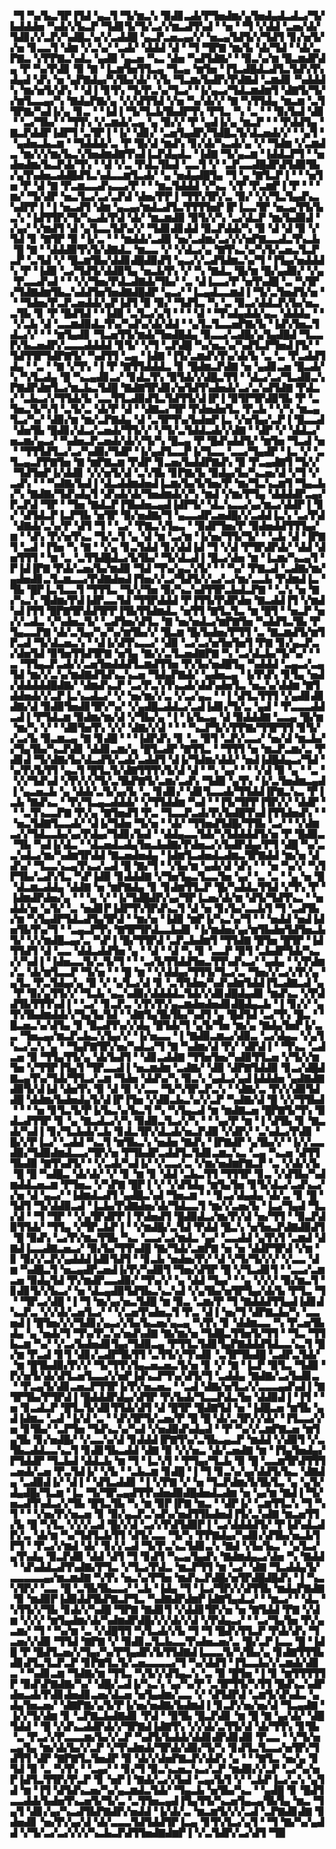 ▝▜▝▚▞▙▃▜▛▐▜▟▝▄▃▜▝▜▞▆▃▚▝▉▟▊▃▟▞▛▜▅▟▆▞▄▜▅▟▄▟▃▟▃▞▜▞▙▟▟▟▅▝▚▟▞▞▙▃▛▝▜▟▊▜▞▜▞▃▞▞▆▃▟▜▚▟▝▝▅▝▝▜▝▞▟▟▝▃▅▞▟▞▜▟▊▞▞▃▛▞▚▟█▃▚▞▞▃▟▟█▝▄▃▛▃▅▃▄▞▞▝▅▃▄▜▟▜▞▞▜▟▜▝▊▞▅▜▞▞▅▝▊▃▃▜▝▟▆▝▞▃▚▞▝▃▟▞▝▟▟▟▝▟▝▝▜▝▜▛▇▝▆▞▙▝▟▞▜▟▝▝▟▞▃▛▇▃▝▞▛▛▇▃▚▟▃▝▄▟▉▝▄▃▅▝▚▃▝▟▅▝▚▟▜▟▇▞▝▝▉▃▚▞▆▝█▃▆▟▛▟▄▝▛▝▚▞▛▟▊▝▉▝▇▝▐▃▆▜▅▜▜▃▄▝▜▃▄▝▆▜▅▝▐▜▃▟█▟▃▟▜▃▜▟▚▜▚▟▄▟▝▟▚▝▅▝▄▛▇▟▄▞▚▜▙▞▟▞▝▞▙▝▜▃▆▞▙▟▛▞▛▟▇▟▝▃▆▟▊▝▚▟▟▟▚▝▆▞▅▜▞▟▚▝▝▟▐▝▊▜▚▝▜▞▛▃▚▞▜▃▞▝▐▞▄▃▞▜▟▃▆▟▆▜▝▟▇▜▞▜▞▞▆▜▃▃▄▞▚▝▇▟▄▛▇▞▄▝▞▞▟▜▜▟▝▞▅▝▚▞▟▞▞▝▇▝▚▜▜▟▄▝▆▃▆▝▃▜▜▛▇▞▚▟▐▞▄▝▊▃▝▝▐▟▐▝▜▞▜▃▙▜▙▟▛▜▚▝▛▜▃▝▚▝▃▝▝▝▉▞▙▟▝▟▊▝▝▃▞▜▙▞▝▝▜▜▚▝▞▃▆▟▞▃▄▝▄▝▉▞▞▝▛▝▄▟▐▞▄▝▆▃▛▝▝▝▛▟▟▜▄▝▇▃▛▟▟▛▐▟▛▜▝▃▜▛▐▝▐▞▝▟▊▞▝▃▅▜▄▟▛▞▜▟█▃▜▞▟▃▅▟▞▞▝▝▄▜▝▝▄▟▅▃▙▃▆▝▝▜▟▟▟▞▃▝▛▝█▞▟▝▆▟▚▝▊▞▟▞▚▃▟▞▄▝▞▝▜▟▆▝▞▃▆▟▃▝▆▞▞▞▆▞▙▃▚▜▅▟▆▟▇▜▚▟▐▃▛▟▄▟▃▝▐▟▇▝▜▞▄▃▆▝▐▟▟▃▛▜▝▝▅▟▅▟▆▞▙▃▛▟▞▜▚▝▝▟▝▞▃▝▛▟▃▜▙▟▝▃▃▜▝▞▝▃▛▃▃▟█▟▛▟▜▟▉▜▙▞▄▜▚▟▅▃▟▟█▟▜▃▚▟▃▃▆▜▃▟▞▝▄▝▅▟▄▟█▜▄▝▜▝▄▝▇▜▃▛▐▝▝▝▅▜▅▝▛▝▟▝▇▝▛▃▆▃▃▟▚▃▃▞▛▝▝▝▆▃▜▟▟▟▝▞▚▃▝▞▛▝▛▃▆▛▐▝▛▝▝▝▆▞▝▜▞▟▛▝▅▃▜▃▞▃▞▃▛▟▝▟▅▞▛▛▐▝▜▜▚▜▛▞▃▝▉▞▝▞▞▜▃▜▄▟▚▃▚▟▛▛▐▝▐▝▅▃▟▜▝▟▆▝▄▃▄▞▆▟▃▟▜▃▜▜▜▜▅▛▐▛▐▃▃▜▛▝▅▃▄▜▜▞▙▃▚▝▐▟▜▜▛▞▜▞▚▃▟▞▛▟▝▟▞▝▆▃▆▟▉▝▉▜▞▞▚▝▃▞▟▃▛▝▆▞▙▟▉▟▝▞▄▞▝▞▆▟▜▝▟▝▄▜▃▃▜▟▚▞▞▝▜▟▊▟▊▟▟▝▉▃▛▟▟▞▚▝▉▝▟▝▟▝▉▝▞▜▟▝▊▝▇▜▛▝▉▝▐▞▃▝▝▝▆▟▟▞▃▟▉▝▅▞▃▟▆▞▃▞▞▞▅▛▇▃▃▟▃▜▚▃▙▝█▝▇▝▝▟▟▟▉▜▚▜▞▟▇▟▃▝▆▃▃▝▞▝▞▟▃▞▄▝▇▜▚▃▚▞▚▜▞▃▅▃▜▃▛▃▛▝▃▜▟▝▞▝█▃▆▜▙▞▟▟▊▟█▟▉▟▜▝▄▃▞▞▃▟▜▟▆▃▚▞▜▝▐▜▄▞▅▟▟▟▚▝▛▝▐▟▉▝▃▞▜▟▜▞▟▟▉▜▄▝▅▃▙▜▚▝▞▝▚▝▇▟▃▝█▞▆▝█▞▄▟▉▞▝▞▄▝▛▃▃▟▚▟▝▝▝▞▞▜▅▞▛▟▃▟▇▟▞▜▙▞▝▃▝▟▐▃▃▞▛▝▅▜▚▟█▝▃▝▚▜▛▞▜▟▇▟▆▜▙▃▚▟▟▜▅▜▅▟▇▟█▟▛▝▄▃▞▝▐▃▄▟▃▃▆▟▐▝▜▞▃▜▅▟▜▞▅▝▝▝▜▟▅▞▛▃▛▃▅▟▟▞▄▛▐▟▜▝▉▝▉▞▝▜▟▜▃▝▚▝▃▝▉▃▞▟▟▃▛▞▙▞▅▃▃▜▙▝▊▝▛▝█▟▜▟▝▝▐▟▉▝▃▜▃▞▄▜▝▝▝▝▟▝▝▜▚▟▄▟▟▞▄▃▝▟▟▟▄▝▝▝▞▃▙▝▟▝▃▃▆▟▉▟▃▜▚▞▚▟▚▞▟▞▟▟▝▝▄▜▃▜▃▃▅▛▇▞▙▝▐▟▚▜▅▃▜▟▃▞▞▝▝▝▆▜▄▟▊▝▜▃▅▜▜▞▆▟▞▜▅▟█▟▄▝▉▃▃▞▃▟█▞▄▜▄▟█▟▝▜▃▃▛▞▙▃▅▟▛▞▃▃▃▟▟▟▟▝▊▜▞▝▞▜▝▃▛▟█▝▚▞▅▃▚▞▚▟▜▃▛▜▅▟▐▜▞▝▜▟▜▜▛▜▟▛▇▜▞▝▚▟▜▜▝▃▄▝▐▟▇▝▐▜▞▃▆▟▚▜▚▞▟▞▙▝▃▝▃▝▛▃▟▟▜▟▄▝▝▃▝▝▇▝▞▜▚▝▐▝▛▝▇▜▜▟▟▟▃▝▊▝█▟▆▃▛▟▇▝▅▝▄▟▊▃▅▝█▃▟▞▚▝▚▜▃▟▄▝█▝▚▃▄▟▊▃▞▝▊▟▃▜▚▝▉▜▟▞▞▟█▃▜▜▝▝▟▃▞▃▞▜▃▟▉▃▚▛▇▟▛▟▆▜▃▞▆▃▙▃▜▟█▝▇▟▇▜▛▟▊▞▅▜▟▜▚▟▅▟▞▃▞▃▚▟▜▟▇▝▛▟▃▞▝▃▙▃▞▞▜▜▟▞▙▝▃▃▜▜▃▟▉▟▜▃▜▟▜▜▞▟▐▛▐▝▉▜▛▜▛▟▉▜▙▝▛▝▃▜▅▃▜▞▚▜▝▃▜▞▃▝▟▞▛▝▟▝▝▟▇▃▞▜▛▝▛▟▅▟▅▜▃▝▛▃▙▝▝▞▚▝▆▃▄▜▃▞▚▞▝▟▉▞▆▝▆▞▃▛▇▟▄▝▟▝▃▜▛▜▚▞▙▟▅▛▐▃▝▞▅▜▄▞▃▛▐▝█▃▃▟▝▟▅▜▙▝█▟▊▞▟▃▞▃▅▟▞▜▜▞▞▝▞▜▞▃▜▟▟▃▟▞▞▟▇▝▝▟▛▝▞▝▟▟▃▞▅▃▆▞▄▃▞▝▚▟▅▃▛▃▅▟▞▟▞▞▜▞▚▝█▃▄▝▛▝█▟▚▟▟▜▞▝▆▜▅▝▜▃▟▝▅▝▝▜▜▜▟▜▃▞▃▞▚▟▉▞▜▟▛▝▐▞▄▟▜▃▃▛▐▞▜▃▃▝▃▃▞▜▄▟▛▝▐▃▝▞▝▃▜▃▄▃▛▛▇▜▅▝▇▝▆▛▇▃▆▝▛▟▛▝▊▃▅▞▙▟▟▛▇▟▚▝▉▝▛▃▄▟▇▜▝▜▞▞▝▜▟▜▅▛▐▞▟▟▊▝▞▞▅▜▞▟▝▃▚▜▙▝▊▛▇▞▙▝▉▟▄▞▙▞▚▃▅▞▟▝▞▜▝▞▃▟▚▝▝▝▚▟▇▞▙▟▐▝▟▃▟▟▆▟▅▟▐▃▆▞▙▞▙▜▅▞▛▝▆▞▜▃▚▃▆▜▝▜▄▃▙▞▚▝▇▟▇▞▜▟▚▟▄▜▝▟▚▟▞▟▞▜▅▟▆▟▞▞▚▝▆▟▝▞▆▞▛▜▄▝▟▟▟▟▛▃▄▞▛▃▛▟▝▜▛▝▝▜▅▝▇▟▃▛▐▜▙▟▅▃▄▟▐▟▛▜▞▝▟▃▚▃▃▞▄▞▆▃▞▟▟▛▐▝▊▞▝▟▜▟▃▛▐▃▛▜▙▝▅▜▛▝▉▞▅▟▇▞▜▝▄▃▃▟▛▃▅▟█▞▞▃▟▟▐▃▚▝▃▞▛▟▝▟▇▟▞▃▚▞▛▝▟▜▝▜▝▝▃▞▝▛▇▃▚▜▄▃▝▝▉▟▛▜▅▞▛▝▉▟▅▟▟▜▜▜▄▞▆▝▝▟▚▝▛▞▅▜▚▃▝▜▞▃▜▝▄▝▟▝▆▝▃▞▆▝▐▞▅▞▜▜▞▜▞▝▝▃▙▝▟▝▐▛▇▜▝▃▟▝▐▜▅▝▚▝▇▝▝▞▄▝▊▃▜▟▟▝▊▞▟▟▐▟▝▜▝▞▟▝▛▜▛▟▛▟▞▝▟▟▝▟▅▜▜▜▝▝▆▝▃▝▃▜▜▟█▟▃▞▙▜▙▞▝▜▞▟▃▟▐▝█▃▞▟▅▝▆▝▐▃▆▞▚▃▄▜▝▛▐▟▐▛▇▝▛▟▞▃▅▞▙▞▆▟▉▝▜▟▝▜▚▞▄▃▚▜▞▝▝▝▚▞▝▛▇▃▟▝▃▟▇▞▆▞▄▟▅▟▊▃▜▃▆▃▃▞▛▟▇▟▅▟▐▜▅▞▞▃▞▜▟▜▞▞▃▞▃▞▆▞▃▃▙▝▛▟▆▟▐▃▝▜▙▝█▛▐▃▜▃▃▜▝▜▜▜▃▝▜▞▞▜▅▝▉▞▚▃▚▟▜▜▛▃▙▟▃▛▇▝▝▃▚▝▅▝▇▞▚▃▚▝█▟▆▞▛▟▐▟▛▃▃▜▟▝▜▜▛▟▟▟▝▛▐▜▜▞▛▟▛▟▅▝▇▃▟▟▐▜▝▞▆▟▚▟▐▜▜▝█▛▇▜▛▟▟▜▛▛▐▜▙▜▜▟▆▟▃▝▅▜▜▝▇▜▃▜▃▝▆▝█▜▝▝▅▃▛▝▅▞▞▃▟▃▝▞▚▟▅▃▜▞▝▃▟▜▅▞▟▜▃▝▇▝▅▞▅▟▃▞▆▛▇▜▅▝▚▟▟▜▃▜▙▝▛▜▄▃▃▛▇▝▟▞▃▜▄▞▚▞▚▞▆▜▙▞▞▝█▃▆▝█▞▙▟▅▞▛▜▜▝▃▝▇▃▆▟▜▞▆▜▛▃▟▝▜▞▟▃▅▃▚▝▝▟▐▞▟▜▚▃▃▞▝▟▉▝▃▞▃▞▅▜▅▜▅▜▝▛▇▝▊▞▄▃▛▃▞▟▅▜▟▝▉▜▅▜▜▟▜▛▇▝▅▜▄▝▇▞▞▃▜▃▅▟▇▛▇▝▚▝▃▞▟▃▙▞▜▞▚▞▝▝▃▝▜▜▄▃▛▃▟▞▞▃▅▜▅▟▟▟▜▃▆▟▜▜▅▝▛▞▙▞▅▟█▜▄▝▚▟▟▟▝▃▄▃▞▃▄▜▟▝▆▞▞▃▚▞▆▟▇▟▜▟▚▃▚▃▅▝▜▟▄▛▇▟▞▝▄▟▅▃▄▝▐▞▛▟▚▝▊▜▄▝▅▟▞▟▟▟▟▟█▟▇▞▝▟▆▟▚▃▛▝▃▞▛▃▚▜▚▃▟▞▟▟▚▟▅▜▃▝▅▃▚▞▟▟▆▝▇▜▟▟▅▟▞▞▃▛▐▃▚▃▟▃▞▝▞▝▅▞▆▞▞▃▝▞▃▞▄▃▝▝▐▝▟▜▃▜▜▜▝▞▄▟▊▟▊▟▇▞▟▝▉▟▉▜▅▟▊▜▛▞▚▞▝▞▄▟█▃▟▟▃▞▃▟▐▟▊▞▜▞▃▝▄▟▝▝▛▃▃▃▟▟▃▟▐▝▛▜▟▃▆▝▉▟▆▞▆▞▟▝▞▜▙▞▄▝▐▝▐▞▙▃▄▝▟▝▉▟▟▟▇▝▃▃▄▝█▞▆▝▆▞▚▝▞▝▝▟▉▜▅▜▚▝▞▞▝▟▇▞▞▟▝▝▝▝▚▃▛▜▞▞▛▛▇▞▜▜▛▜▜▝▊▜▞▞▃▞▙▝▉▃▆▃▄▝▇▝▊▟█▝▝▝▐▟▛▟▚▝▊▝▃▝▉▜▝▃▛▞▃▃▞▝▅▞▟▝▆▃▙▞▞▜▄▜▙▞▚▃▛▟▊▝▟▟▊▃▆▞▄▝█▜▃▟▛▝▇▜▜▃▝▝▜▜▜▝▅▝▆▃▛▃▆▞▃▝▛▟▊▟▝▜▞▟▇▞▙▞▟▃▟▜▞▃▟▞▃▟▟▜▝▟▐▞▜▟▆▞▟▟▞▝▅▟▐▟█▟▄▃▞▜▟▝▚▞▛▞▙▜▜▝▄▃▜▝█▜▃▜▞▟▇▜▜▜▚▜▞▟▝▟▝▝▚▝▄▞▝▝▝▞▟▝▉▝▄▝▝▃▝▝▞▞▜▟▚▟▝▞▛▞▞▞▜▞▃▜▙▛▇▜▞▃▆▞▃▟▚▝▜▟▉▝▄▜▚▝▐▞▃▜▅▟▆▃▄▟▐▝▄▃▅▃▙▝▄▝▟▟▞▃▜▞▄▞▙▝▃▝▊▟▊▞▝▟▊▜▃▃▟▞▜▜▟▟▐▛▇▃▚▃▝▛▐▃▙▝▇▟▚▃▝▝▛▞▜▃▄▃▟▟▟▞▝▞▜▜▟▟▆▝▚▟▝▝▐▜▞▜▛▛▐▜▛▞▞▝▟▟▛▝▝▝▃▜▚▃▃▛▇▝▛▞▄▝▇▜▅▟▜▝▛▃▝▜▃▃▛▃▟▞▛▞▙▟█▜▚▟▐▜▜▟▅▟▚▝▝▝▅▃▜▟▇▜▃▃▟▞▝▟▐▞▜▟▅▝▜▞▅▝▝▟▞▝▜▜▅▟▜▟█▞▜▜▙▝▃▞▝▝▞▟▆▃▞▞▜▟▃▃▙▞▄▞▛▟▄▞▜▟▊▞▙▟▝▝▟▟▄▃▃▜▟▞▚▜▟▟▟▟▜▞▅▝▛▝█▟▉▃▝▜▙▝▚▟▐▞▟▃▝▝▟▃▅▟▃▟▄▜▅▃▙▟▇▞▛▟▅▃▞▞▙▟▛▟▄▞▛▜▝▟█▝▚▞▃▃▚▟▃▞▆▞▚▟▆▜▛▟▟▝▇▃▅▟▅▟▄▝▐▟▆▜▃▟▅▟▃▟▆▃▜▛▇▟▟▝▆▞▅▝▟▟▚▞▝▜▃▃▚▃▄▜▚▃▞▃▟▝█▝▇▞▜▝▝▞▙▞▆▝▄▟▞▟▝▟▚▝▝▝▅▝▚▞▞▝▚▜▛▜▙▞▃▟▚▜▃▝▚▛▐▟▉▝▊▟▟▟▇▝▞▜▅▜▄▃▜▃▃▜▅▝▄▞▝▃▝▃▝▝▄▝▅▝█▝▟▃▆▃▟▟▄▝▟▟▇▝▅▝▆▛▇▟▄▝▊▝▊▟▆▜▜▃▛▝█▞▚▟▟▃▜▜▟▝▞▜▚▝▛▝▐▟▆▟▛▟▅▞▄▝▝▝▄▝▞▝▐▞▜▟█▟▛▞▄▞▜▛▐▃▅▞▟▞▆▝▟▜▞▜▟▜▚▃▝▝▅▟▟▞▅▝▄▜▞▝▃▝▅▟▊▛▐▟▛▜▚▜▛▟▚▃▜▝▟▝▅▝▊▞▙▞▃▃▙▜▝▜▝▃▟▜▙▞▆▝▚▜▄▟▛▜▟▃▟▜▄▜▛▟▝▝▆▞▅▝▐▟▉▝▆▛▐▞▚▃▚▞▜▝▝▝▅▟▟▝▅▟▐▟▅▜▙▜▚▞▜▝▝▃▄▃▛▜▚▝▇▜▛▜▛▟▃▃▙▟▊▝▐▞▆▟▅▞▄▞▆▜▙▟▅▜▟▜▅▃▙▜▞▝▞▞▆▟█▃▄▞▃▝▚▛▐▝█▞▜▜▛▟▝▃▛▃▙▟▆▜▝▜▜▟▇▝█▜▅▝█▜▛▝▐▟▜▜▟▜▝▟▝▃▃▝▟▟▃▟▟▜▅▝▄▝▝▟▝▝▟▝▚▝▊▝▃▃▛▝▉▜▝▃▙▟▛▜▟▞▚▃▞▞▚▟▐▝▐▟▅▃▃▜▞▃▜▞▜▝▝▝▃▞▙▜▜▟▟▜▅▃▜▜▚▟▚▃▞▝▄▟▄▝▝▞▛▟▆▞▃▝▟▞▆▜▃▃▛▝▜▞▅▝▝▝█▝▆▝▝▞▟▟▄▞▜▜▜▞▜▃▞▃▝▜▅▞▞▃▞▞▛▞▄▝▄▜▃▝▛▃▜▟▄▞▄▝▉▝▞▝▄▜▃▞▟▝▊▝▃▜▜▟▅▞▚▟▚▟▆▜▟▟▐▜▃▟▇▃▟▝▄▝▛▝▉▞▄▜▜▞▞▝▜▃▙▝▄▃▚▟▉▞▟▟▟▟▃▜▟▞▞▟▊▟█▟▄▟▊▝▆▟▚▃▝▞▛▟▟▜▙▜▜▜▚▟▐▝▝▃▞▝▊▃▛▃▝▞▛▞▛▞▄▃▆▟▅▟▅▟▊▟█▟▄▃▙▝▐▝▊▞▞▝▄▜▚▜▙▟▆▟▟▞▞▜▄▜▄▜▟▝▝▟▇▜▄▜▙▜▙▞▚▟▜▝▄▝█▟▜▟▝▃▞▜▚▝█▃▝▝█▃▅▃▚▞▟▜▄▝▊▝█▃▟▜▚▞▞▟▄▝█▜▟▞▜▝▄▜▞▜▅▝▆▞▄▝▇▟▄▜▅▛▐▞▃▃▝▜▅▃▄▞▆▃▛▃▙▃▚▜▄▞▞▝▐▞▅▃▃▝▐▝▇▟▉▃▆▃▞▟▉▃▝▃▞▟▄▃▝▞▄▜▚▃▞▃▚▝▄▝▝▜▄▛▇▜▛▞▅▞▚▟▃▞▜▝▇▝▚▟▆▞▟▝▛▞▝▟▛▟▐▝▝▜▚▃▝▃▟▃▅▝▉▝▜▜▄▜▜▞▄▝▟▞▙▟▜▝▝▟▊▃▟▟▇▝▜▜▅▜▅▞▚▟▉▜▜▃▅▝▞▜▞▞▆▜▅▝▞▜▜▛▐▜▄▜▝▜▛▃▃▟▐▝▅▃▆▟▆▝▃▟▇▞▝▟▉▝▟▛▇▜▟▟▉▝▊▃▞▟█▟▇▃▄▜▚▞▜▟▞▜▜▃▞▃▆▝▜▟▅▝▟▟▚▞▚▝▉▃▚▝▄▟▃▞▄▟▐▟▟▟▅▝▄▟▇▟▇▟▉▜▞▟▐▟▝▟▅▜▚▝▉▝▟▝▉▝▞▃▃▝▜▞▚▜▛▃▛▃▚▝▝▟▇▞▃▝▛▞▞▟▉▜▟▟█▝▟▟▆▞▙▟▅▟▄▜▞▟▐▛▐▜▅▝▞▟▉▃▙▃▚▞▞▃▛▝▚▟▇▞▟▝█▝▞▞▜▜▙▟▝▝▝▝▅▝▊▜▃▜▞▛▐▞▙▃▚▞▙▃▜▝▚▝▚▜▄▃▟▝▆▝▆▟▇▃▅▝█▛▇▜▞▜▚▝▉▟▃▟▜▜▛▝▊▝▄▝▇▃▟▃▞▞▚▝▉▟▉▃▜▃▞▞▚▝▝▝▄▞▛▝▆▝▐▝▟▜▙▝▊▝▇▃▟▞▚▟▐▝▊▞▜▃▙▟▞▃▙▝▊▟▃▜▛▞▟▃▟▞▅▃▛▟▉▝▞▟▛▞▝▃▚▟▃▞▛▟▊▝█▞▞▛▐▃▞▝▃▟▟▝▚▃▜▝▆▜▙▃▚▝▅▟▅▝▇▟▚▝▐▛▇▟▛▝▄▜▙▞▞▝▐▞▞▃▃▟▉▞▜▟▉▟▆▟▃▃▞▜▛▞▅▝▛▜▙▟▛▃▟▟▜▃▜▟▊▃▆▃▚▃▝▃▄▝▚▃▅▝▟▜▜▜▙▟▉▝▇▜▚▟▜▞▝▝▞▃▟▞▚▟▐▞▝▞▃▃▞▃▝▞▆▞▅▟▆▛▇▃▛▝▃▝▞▟▞▞▙▝█▝█▝▚▟█▃▝▟▞▟▞▝▞▝▊▝▆▝▊▝▟▟▝▃▙▃▜▜▝▜▜▜▛▝▊▃▝▞▟▜▙▞▚▟▆▟▟▃▅▃▆▝▛▜▅▃▝▞▚▛▇▝█▛▐▝▞▝▞▟▜▟▄▝▆▜▄▜▅▝▊▜▞▟▃▞▃▟▚▃▞▞▅▝▟▝▄▃▞▝▐▟▆▟▃▟▜▝▄▟█▃▚▟▝▜▅▃▆▝▝▝▊▃▞▟▄▟▄▝▟▞▃▝▊▝█▝▜▟▜▝▜▞▟▟▉▃▟▝▐▃▙▞▛▟▇▟▅▞▟▞▜▟▃▃▜▝▆▞▞▃▅▞▙▝▐▃▞▜▄▟▝▜▃▞▟▝▝▜▝▜▛▝▝▞▄▜▛▟▛▛▐▝▛▟▅▟▜▝█▟▉▟▃▞▆▞▛▞▟▝▅▞▜▜▝▝▉▃▛▟▉▜▜▟▞▝▜▜▄▝▞▜▛▃▙▛▐▝▝▞▆▟█▞▃▜▟▝▛▟▟▝█▃▚▝▅▜▅▃▛▟▇▟▉▟▜▝█▝▉▟▚▝▃▞▛▞▆▃▜▜▙▝▚▃▝▃▃▞▃▞▆▟▃▝▄▞▝▃▃▟▟▝▄▜▚▜▝▃▆▟▝▟▇▟▐▃▃▟▇▃▅▃▞▝▉▞▙▞▜▜▚▟█▝▇▞▜▟▞▃▆▛▇▝▅▝▅▝▟▟▛▜▛▟▝▞▆▝▊▝▉▞▞▃▛▞▄▟▟▟▐▟▊▜▟▜▝▝▊▃▙▝▅▟▅▞▛▞▝▟▝▞▜▞▜▞▞▞▝▞▃▃▝▟▆▝▚▟█▃▜▝▅▃▄▟▛▃▅▟▐▞▛▞▚▟▉▜▝▜▅▞▟▜▛▝█▝▞▜▃▟▊▜▝▝▃▃▞▃▆▃▅▝▉▟▄▜▟▝▛▞▆▟▛▃▃▟▉▞▝▜▚▞▞▝▄▝▟▟▝▜▄▞▝▝▄▝▞▞▞▝▉▞▆▃▜▝▊▟▊▜▞▞▙▃▞▝▅▝▟▃▄▟▉▜▟▜▙▃▚▃▚▟▝▞▄▜▙▞▅▜▛▜▄▞▟▞▙▝▛▜▃▝▜▝▝▜▛▃▞▟█▝▐▝▜▝▆▞▄▞▅▃▜▟█▝▆▝▉▃▝▃▆▞▛▝▜▝▇▟▟▟▜▜▄▟▐▟▊▟▚▃▛▃▝▞▞▟▞▃▅▜▃▞▝▝▞▃▅▜▚▟▅▃▜▝▛▃▝▟▐▝▅▞▜▝▟▛▇▃▙▞▚▝▃▃▅▟▐▝█▜▅▞▞▞▜▟▊▞▄▃▞▞▙▞▙▃▅▞▄▃▄▝▚▜▚▝▊▝▟▟▆▃▃▝▚▝▛▃▅▜▙▟▄▝▄▝▅▟▞▜▝▜▚▞▛▃▚▞▅▟▚▟▇▝▇▞▆▞▅▝▜▟█▃▜▜▅▜▞▜▜▝▝▜▃▝▜▜▙▃▆▝▚▞▝▞▃▞▙▟▅▟▊▜▄▞▜▟▉▃▄▝▛▜▜▃▜▟▊▜▄▛▇▟▟▟▜▟▃▃▚▃▜▝█▞▆▝▛▃▟▝▊▜▝▟▊▞▃▟▛▜▙▜▜▝▃▜▜▞▞▜▚▟▊▝▃▜▛▜▙▟█▝▃▟▛▃▜▟▞▝▆▝█▜▙▟▉▞▛▞▞▝▜▞▜▜▚▜▄▃▅▃▅▃▜▞▅▝▊▝▞▝▇▝▐▃▛▝▉▜▃▝▜▟▉▝▛▞▅▜▞▟▞▟▜▃▅▜▃▃▞▞▅▛▐▟▚▃▛▜▚▞▟▜▞▜▝▃▟▟▄▝▇▟▇▞▃▞▙▟▊▃▝▝▛▃▄▜▞▟▊▃▅▃▛▜▜▛▐▞▛▞▅▃▅▃▝▝▃▟▝▟▇▞▅▜▃▞▞▃▃▃▄▟▚▟▐▝▇▜▛▜▙▞▛▜▛▟▐▝█▟▟▟▛▟▄▞▟▜▛▝▛▞▙▟▞▜▃▃▛▟▃▜▅▝▟▟▉▟▐▝▐▜▝▝▅▝▊▃▟▃▛▝█▜▃▜▞▟▊▜▜▟▞▟▜▝▟▝█▜▛▝█▟▇▜▟▝▅▝▐▟█▃▅▝▆▜▙▝▄▟▐▟▆▃▝▃▟▝▐▞▟▝▃▝▝▟▚▜▛▜▞▃▅▞▛▝█▝█▝▟▞▃▜▛▞▞▟▞▝▐▜▃▃▞▞▅▝▊▜▙▞▝▃▛▜▅▝▜▟▚▃▚▞▚▟▝▞▅▟▉▟▚▟▄▟▝▝▛▝▚▞▞▃▆▛▇▃▅▝▆▜▄▜▙▝▊▞▅▟█▞▝▞▃▃▚▞▟▝▊▟▟▟▐▛▇▜▚▞▃▜▙▃▄▃▛▝▆▟▟▝▞▟▉▜▝▞▃▜▙▃▟▟▃▃▚▃▜▝▊▟▊▜▙▃▟▟▝▟▇▝▉▝▞▞▅▃▝▟▞▃▅▟▇▝▆▝▐▜▄▜▅▟▄▞▛▜▟▟▛▝▜▃▙▟▝▟▟▃▙▝▆▝▜▝▐▃▚▜▝▝▛▜▄▞▜▃▙▝▉▝█▝▃▃▆▜▛▟▜▜▜▃▅▟▞▃▅▝▛▃▜▟▐▞▝▞▙▝▝▃▙▃▆▝▊▟█▝▐▝▜▝▊▃▚▞▄▞▟▟▜▞▙▃▝▟▇▟▄▝▃▟▉▟▐▞▝▟▐▝▝▟▜▃▟▟▊▝▐▝▞▛▇▝▞▝▅▝▜▃▛▟▆▞▙▜▙▜▃▝▄▝▄▜▞▟▄▟█▞▜▃▆▝▐▃▝▜▞▜▛▃▄▟▜▜▚▟▅▟▉▟█▟▅▟▃▟▆▝▅▝▄▞▆▝▇▟▐▝▜▞▅▃▟▜▚▟▃▞▞▜▙▝█▜▃▜▙▝▚▝▆▝▉▛▐▛▇▝▆▃▝▝▟▛▐▞▝▃▆▜▜▃▚▝▜▝▚▜▝▝▝▞▅▞▛▞▅▃▅▝▊▝▉▞▄▃▛▃▚▟▚▞▅▟▜▜▙▟▅▟▐▜▞▃▚▟▇▝▆▃▅▜▜▞▙▝█▝▚▜▃▝▞▞▞▃▟▝█▞▞▟▝▃▞▞▛▟▜▟▉▛▐▝▃▞▟▟▟▟▜▞▝▛▐▟▚▟▃▟▛▞▃▝▟▞▆▝▚▞▜▟▜▃▙▜▜▝▟▜▞▃▃▝▜▞▚▝▛▛▇▟▄▞▚▟▊▞▟▜▙▞▅▃▙▜▛▜▝▝▛▃▞▞▆▟▝▟▞▝▊▞▞▃▟▝▜▞▛▃▚▃▜▟▊▃▚▝▇▟▝▞▙▞▙▃▝▝▄▜▃▞▄▜▚▟▄▝▉▃▛▟▉▝▟▟▝▟▜▝▜▝▊▟▜▝▚▃▄▜▄▟▚▝▇▟▆▟▄▃▞▟▅▝▚▝▇▟▟▝▝▟▚▟▟▃▟▜▚▟▇▞▛▜▃▝▞▜▃▞▛▟▃▝▆▃▛▜▜▝▆▝▃▞▝▟▇▝▜▃▟▟▄▜▞▃▃▃▃▃▄▞▆▃▆▟▇▝▚▜▚▝▅▃▚▞▛▜▅▝▆▟▚▃▛▟█▞▅▜▛▟█▟█▟▚▝▐▝▚▃▚▜▛▞▝▃▃▝█▝▃▜▙▜▙▃▃▞▝▃▙▝▐▟▄▝▜▝▐▃▞▜▛▞▞▟▜▜▙▝▆▟▄▛▇▟▇▝▉▝▆▟▉▛▐▟▉▟▟▜▙▛▇▃▛▜▃▝▚▟▇▟▛▟▆▛▐▟▇▜▄▟▃▞▝▝▆▃▞▝▝▟▃▝▚▜▜▞▞▜▙▝▊▟▞▞▚▟█▝▜▛▇▝▇▟▊▜▝▞▟▟▊▜▛▞▅▝▅▝▇▜▟▟▝▛▇▝▞▟▆▝▞▞▞▝▆▜▄▟▆▞▟▞▚▟▆▟▛▟█▞▞▞▟▞▞▟▝▞▛▟▄▃▞▝▝▃▞▜▄▜▅▝▛▞▄▃▆▞▝▜▝▝▚▞▆▝▃▝▞▟█▜▜▝▚▜▃▟▞▞▙▝▜▝▜▝█▟▚▜▜▃▛▝▛▟▞▟▚▝▜▃▅▞▞▟▉▝▜▜▟▝▇▛▇▝▞▝▉▟▊▃▜▃▙▃▃▜▚▟▅▃▅▞▃▝█▞▃▛▐▃▃▝█▝▐▟█▝▛▝█▟▜▃▅▞▞▜▄▞▚▞▛▜▄▟▛▞▙▜▜▟▇▟▐▃▃▃▜▞▚▜▙▞▄▝▊▟▇▜▜▜▙▟▊▟▜▃▜▃▛▃▛▝▊▛▇▜▃▜▞▃▅▃▃▃▃▞▜▝▚▞▟▟▜▝▐▜▃▃▙▞▞▃▆▟▞▟▊▃▝▝▚▟▊▃▆▝▜▟▇▞▆▝▜▜▃▝▚▜▞▞▟▜▄▃▚▝▃▝▉▝█▜▅▝▐▝▊▝▆▜▜▜▜▜▛▝▉▟▚▛▇▟▇▞▚▞▝▟█▞▃▟▐▞▚▃▚▝▄▞▚▞▛▝▃▜▛▜▜▞▚▜▜▝█▟▚▃▚▟▛▟▅▃▟▞▛▟▊▟▅▟▊▃▅▞▟▃▅▝▅▜▄▟▆▞▃▃▝▞▝▟▜▟▛▟▝▃▆▜▞▟▚▟▃▝▄▟▄▜▅▃▅▞▝▟▇▛▇▞▄▜▞▛▐▞▅▞▅▟▇▞▙▟▆▟▐▝▊▃▛▞▅▞▅▞▟▝▜▃▄▟▇▝▐▞▞▜▞▟▆▝▊▝▃▛▇▃▙▟▇▟▊▝▛▟▝▝▉▜▙▝█▃▛▟▊▝▆▝█▝▇▝▄▞▟▞▝▟█▜▟▟▝▝█▝▞▟▚▃▟▟▛▟▞▞▜▛▇▟▐▟▇▜▚▝▞▞▟▞▃▜▜▞▟▝▟▞▜▜▚▝▊▜▙▝▃▝▛▃▞▞▛▃▃▃▆▞▙▞▞▃▛▝▚▟▜▞▙▟▟▞▟▟▊▟▛▟▊▟▉▝▛▃▃▝▝▞▜▞▅▃▄▜▄▝▆▞▟▞▙▞▞▃▛▝▞▜▚▟▆▟▞▜▛▟▞▟▉▞▜▞▚▝▊▟▜▃▜▃▃▞▅▜▛▞▜▟▜▜▝▟▛▝▇▛▇▜▃▜▅▟▛▝▉▝▟▞▞▟▅▛▇▃▛▞▟▟▚▝▄▝▝▝▇▜▃▝▅▞▄▝▊▜▟▝▉▝▃▝▚▜▚▝▝▃▄▞▝▝▊▞▜▝▉▃▚▃▅▃▚▃▞▃▛▝▆▟▉▞▞▃▛▝▃▞▚▞▅▛▐▟▜▃▜▜▛▞▛▃▛▝▊▝▅▛▐▝▇▟▞▃▞▞▙▟▝▃▄▞▙▜▝▞▝▃▙▛▐▃▞▃▚▝▄▜▟▝▆▝▐▜▝▟▜▟▚▃▅▞▚▞▄▃▆▟▃▜▟▞▝▜▄▃▙▝▅▜▙▞▚▃▝▝▄▟█▝▊▝█▟▜▃▃▟▟▞▙▟▅▜▚▃▅▜▞▜▞▃▝▃▜▜▅▃▄▟▐▜▄▜▜▞▚▃▅▜▄▃▄▜▙▜▄▝▆▃▝▜▄▜▝▟▊▞▄▞▚▃▟▜▙▛▇▟▛▞▅▟▟▝▐▞▟▞▃▝▆▃▆▜▞▞▞▃▟▝▃▛▇▟▊▟▇▝▊▟▅▟▊▝▅▞▛▞▄▞▟▝▟▞▃▃▃▜▟▜▟▟▜▛▐▃▄▝▊▜▚▜▃▞▄▜▝▝▜▝▇▞▚▞▄▟▟▝▞▜▞▃▞▃▞▞▞▞▚▃▙▃▛▟▜▜▅▟▇▟▆▛▐▝▞▃▜▟▛▞▃▞▟▜▝▜▉
